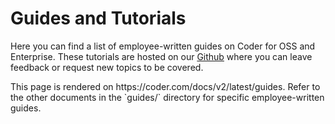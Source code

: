# Guides and Tutorials

Here you can find a list of employee-written guides on Coder for OSS and
Enterprise. These tutorials are hosted on our
[Github](https://github.com/coder/coder/) where you can leave feedback or
request new topics to be covered.

<children>
  This page is rendered on https://coder.com/docs/v2/latest/guides. Refer to the other documents in the `guides/` directory for specific employee-written guides.
</children>
